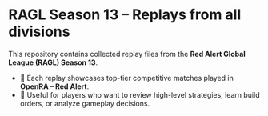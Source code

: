 # RAGL Season 13 – Replays from all divisions

This repository contains collected replay files from the **Red Alert Global League (RAGL) Season 13**.

- 🔹 Each replay showcases top-tier competitive matches played in **OpenRA – Red Alert**.  
- 🔹 Useful for players who want to review high-level strategies, learn build orders, or analyze gameplay decisions.  

